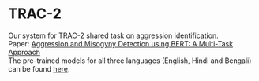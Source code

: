 # TRAC-2
Our system for TRAC-2 shared task on aggression identification. <br>
Paper: [Aggression and Misogyny Detection using BERT: A Multi-Task Approach](http://panlingua.co.in/trac-2/pdf/2020.trac2-1.20.pdf) <br>
The pre-trained models for all three languages (English, Hindi and Bengali) can be found [here](https://drive.google.com/file/d/1tcVhT1525pltaiTOZStwuCvNPb3X8194/view?usp=sharing).
